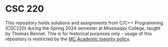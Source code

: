 # CSC 220

This repository holds solutions and assignments from C/C++ Programming (CSC220) during the Spring 2024 semester at Mississippi College, taught by Thomas Bennet.  This is for historical purposes only - usage of this repository is restricted by the [MC Academic Inegrity policy](https://www.mc.edu/provost/mcsyllabus).
